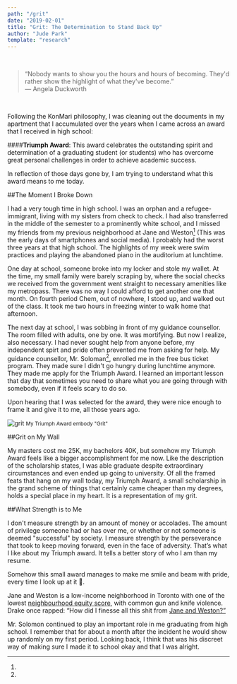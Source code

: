 ```yaml
---
path: "/grit"
date: "2019-02-01"
title: "Grit: The Determination to Stand Back Up"
author: "Jude Park"
template: "research"
---
```

<br>

> “Nobody wants to show you the hours and hours of becoming. They'd rather show the highlight of what they've become.”<br/>― Angela Duckworth

<br>

Following the KonMari philosophy, I was cleaning out the documents in my apartment that I accumulated over the years when I came across an award that I received in high school:

####**Triumph Award**: This award celebrates the outstanding spirit and determination of a graduating student (or students) who has overcome great personal challenges in order to achieve academic success.

In reflection of those days gone by, I am trying to understand what this award means to me today.

##The Moment I Broke Down

I had a very tough time in high school. I was an orphan and a refugee-immigrant, living with my sisters from check to check. I had also transferred in the middle of the semester to a prominently white school, and I missed my friends from my previous neighborhood at Jane and Weston[^1] (This was the early days of smartphones and social media). I probably had the worst three years at that high school. The highlights of my week were swim practices and playing the abandoned piano in the auditorium at lunchtime. 

One day at school, someone broke into my locker and stole my wallet. At the time, my small family were barely scraping by, where the social checks we received from the government went straight to necessary amenities like my metropass. There was no way I could afford to get another one that month. On fourth period Chem, out of nowhere, I stood up, and walked out of the class. It took me two hours in freezing winter to walk home that afternoon.

The next day at school, I was sobbing in front of my guidance counsellor. The room filled with adults, one by one. It was mortifying. But now I realize, also necessary. I had never sought help from anyone before, my independent spirt and pride often prevented me from asking for help. My guidance counsellor, Mr. Soloman[^2], enrolled me in the free bus ticket program. They made sure I didn't go hungry during lunchtime anymore. They made me apply for the Triumph Award. I learned an important lesson that day that sometimes you need to share what you are going through with somebody, even if it feels scary to do so.

Upon hearing that I was selected for the award, they were nice enough to frame it and give it to me, all those years ago. 

![grit](https://66.media.tumblr.com/c9d6aaf0258b04e432c3d5f41980fc41/tumblr_pn89isLE0c1taz7avo1_1280.png "I see my Triumph Award as a representation of my grit")
<small>My Triumph Award embody "Grit"</small>

##Grit on My Wall

My masters cost me 25K, my bachelors 40K, but somehow my Triumph Award feels like a bigger accomplishment for me now. Like the description of the scholarship states, I was able graduate despite extraordinary circumstances and even ended up going to university. 
Of all the framed feats that hang on my wall today, my Triumph Award, a small scholarship in the grand scheme of things that certainly came cheaper than my degrees, holds a special place in my heart. It is a representation of my grit.

##What Strength is to Me

I don't measure strength by an amount of money or accolades. The amount of privilege someone had or has over me, or whether or not someone is deemed "successful" by society. I measure strength by the perseverance that took to keep moving forward, even in the face of adversity. That’s what I like about my Triumph award. It tells a better story of who I am than my resume. 

Somehow this small award manages to make me smile and beam with pride, every time I look up at it 🤩.


[^1]:
  Jane and Weston is a low-income neighborhood in Toronto with one of the lowest <a href="https://www.theglobeandmail.com/news/toronto/140-toronto-neighbourhoods-ranked-by-new-equity-score/article17407725/" title="neighbourhood equity index of Toronto" target="_blank" rel="noopener noreferrer">neighbourhood equity score</a>, with common gun and knife violence. Drake once rapped: “How did I finesse all this shit from <a href="https://genius.com/Drake-still-here-lyrics#note-9070145" title="Lyrics to 'Still Here'" target="_blank" rel="noopener noreferrer">Jane and Weston?”</a>

[^2]:
  Mr. Solomon continued to play an important role in me graduating from high school. I remember that for about a month after the incident he would show up randomly on my first period. Looking back, I think that was his discreet way of making sure I made it to school okay and that I was alright.




